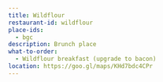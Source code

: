 ```yaml
---
title: Wildflour
restaurant-id: wildflour
place-ids:
  - bgc 
description: Brunch place
what-to-order:
  - Wildflour breakfast (upgrade to bacon)
location: https://goo.gl/maps/KHd7bdc4CPr
---
```


